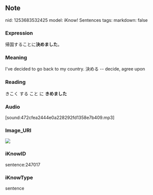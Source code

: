 ## Note
nid: 1253683532425
model: iKnow! Sentences
tags: 
markdown: false

### Expression
帰国することに<b>決めました</b>。

### Meaning
I've decided to go back to my country.
決める -- decide, agree upon

### Reading
きこく する こと に <b>きめました</b>

### Audio
[sound:472cfea2444e0a228292fd1358e7b409.mp3]

### Image_URI
<img src="5d5659460fd374a3e59e1efbbf0ab74e.jpg">

### iKnowID
sentence:247017

### iKnowType
sentence
